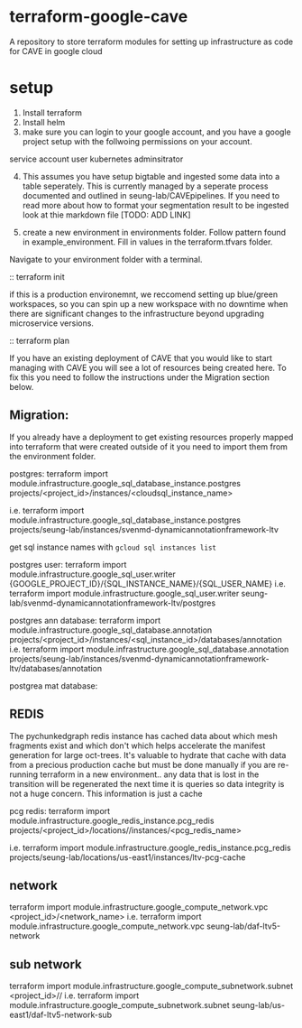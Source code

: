 # terraform-google-cave
A repository to store terraform modules for setting up infrastructure as code for CAVE in google cloud


# setup
1. Install terraform
2. Install helm
3. make sure you can login to your google account, and you have a google project setup with the follwoing permissions on your account. 

service account user
kubernetes adminsitrator

4. This assumes you have setup bigtable and ingested some data into a table seperately.  This is currently managed by a seperate process documented and outlined in seung-lab/CAVEpipelines.  If you need to read more about how to format your segmentation result to be ingested look at thie markdown file [TODO: ADD LINK]

5. create a new environment in environments folder. Follow pattern found in example_environment.  Fill in values in the terraform.tfvars folder. 

Navigate to your environment folder with a terminal.

::
   terraform init

if this is a production environemnt, we reccomend setting up blue/green workspaces, so you can spin up a new workspace with no downtime when there are significant changes to the infrastructure beyond upgrading microservice versions. 

::
   terraform plan

If you have an existing deployment of CAVE that you would like to start managing with CAVE you will see a lot of resources being created here. To fix this you need to follow the instructions under the Migration section below. 

## Migration: 
If you already have a deployment
to get existing resources properly mapped into terraform that were created outside of it you need to import them 
from the environment folder.

postgres: 
terraform import module.infrastructure.google_sql_database_instance.postgres projects/<project_id>/instances/<cloudsql_instance_name>

i.e.
terraform import module.infrastructure.google_sql_database_instance.postgres projects/seung-lab/instances/svenmd-dynamicannotationframework-ltv

get sql instance names with  ``gcloud sql instances list``

postgres user:
terraform import module.infrastructure.google_sql_user.writer {GOOGLE_PROJECT_ID}/{SQL_INSTANCE_NAME}/{SQL_USER_NAME}
i.e.
terraform import module.infrastructure.google_sql_user.writer seung-lab/svenmd-dynamicannotationframework-ltv/postgres 

postgres ann database:
terraform import module.infrastructure.google_sql_database.annotation projects/<project_id>/instances/<sql_instance_id>/databases/annotation
i.e.
terraform import module.infrastructure.google_sql_database.annotation projects/seung-lab/instances/svenmd-dynamicannotationframework-ltv/databases/annotation

postgrea mat database:

## REDIS
The pychunkedgraph redis instance has cached data about which mesh fragments exist and which don't which helps accelerate the manifest generation for large oct-trees.  It's valuable to hydrate that cache with data from a precious production cache but must be done manually if you are re-running terraform in a new environment.. any data that is lost in the transition will be regenerated the next time it is queries so data integrity is not a huge concern. This information is just a cache

pcg redis:
terraform import module.infrastructure.google_redis_instance.pcg_redis projects/<project_id>/locations/<region>/instances/<pcg_redis_name>

i.e.
terraform import module.infrastructure.google_redis_instance.pcg_redis projects/seung-lab/locations/us-east1/instances/ltv-pcg-cache


## network
terraform import module.infrastructure.google_compute_network.vpc <project_id>/<network_name>
i.e.
terraform import module.infrastructure.google_compute_network.vpc seung-lab/daf-ltv5-network

## sub network

 terraform import module.infrastructure.google_compute_subnetwork.subnet <project_id>/<region>/<subnet-name>
 i.e.
terraform import module.infrastructure.google_compute_subnetwork.subnet seung-lab/us-east1/daf-ltv5-network-sub 



